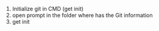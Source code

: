 1) Initialize git in CMD (get init)
2) open prompt in the folder where has the Git information
3) get init 